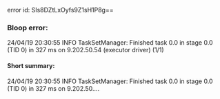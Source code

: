 error id: SIs8DZtLxOyfs9Z1sH1P8g==
### Bloop error:

24/04/19 20:30:55 INFO TaskSetManager: Finished task 0.0 in stage 0.0 (TID 0) in 327 ms on 9.202.50.54 (executor driver) (1/1)
#### Short summary: 

24/04/19 20:30:55 INFO TaskSetManager: Finished task 0.0 in stage 0.0 (TID 0) in 327 ms on 9.202.50....
